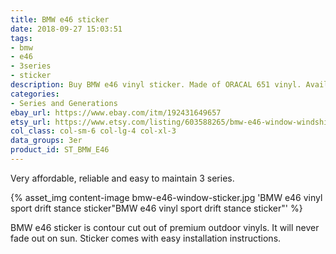 ```yaml
---
title: BMW e46 sticker
date: 2018-09-27 15:03:51
tags:
- bmw
- e46
- 3series
- sticker
description: Buy BMW e46 vinyl sticker. Made of ORACAL 651 vinyl. Available in different colors.
categories:
- Series and Generations
ebay_url: https://www.ebay.com/itm/192431649657
etsy_url: https://www.etsy.com/listing/603588265/bmw-e46-window-windshield-sticker-stance
col_class: col-sm-6 col-lg-4 col-xl-3
data_groups: 3er
product_id: ST_BMW_E46
---
```


Very affordable, reliable and easy to maintain 3 series.

<!-- more -->
{% asset_img content-image bmw-e46-window-sticker.jpg 'BMW e46 vinyl sport drift stance sticker"BMW e46 vinyl sport drift stance sticker"' %}

BMW e46 sticker is contour cut out of premium outdoor vinyls. It will never fade out on sun. Sticker comes with easy installation instructions. 
